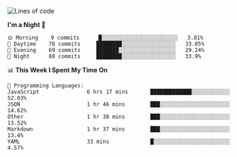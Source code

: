 <!--START_SECTION:waka-->
![Lines of code](https://img.shields.io/badge/From%20Hello%20World%20I%27ve%20Written-366886%20lines%20of%20code-blue)

**I'm a Night 🦉** 

```text
🌞 Morning    9 commits      █░░░░░░░░░░░░░░░░░░░░░░░░   3.81% 
🌆 Daytime    78 commits     ████████░░░░░░░░░░░░░░░░░   33.05% 
🌃 Evening    69 commits     ███████░░░░░░░░░░░░░░░░░░   29.24% 
🌙 Night      80 commits     ████████░░░░░░░░░░░░░░░░░   33.9%

```


📊 **This Week I Spent My Time On** 

```text
💬 Programming Languages: 
JavaScript               6 hrs 17 mins       █████████████░░░░░░░░░░░░   52.03% 
JSON                     1 hr 46 mins        ███░░░░░░░░░░░░░░░░░░░░░░   14.62% 
Other                    1 hr 38 mins        ███░░░░░░░░░░░░░░░░░░░░░░   13.52% 
Markdown                 1 hr 37 mins        ███░░░░░░░░░░░░░░░░░░░░░░   13.4% 
YAML                     33 mins             █░░░░░░░░░░░░░░░░░░░░░░░░   4.57%

```


<!--END_SECTION:waka-->
